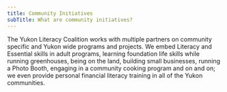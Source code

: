 ```yaml
---
title: Community Initiatives
subTitle: What are community initiatives?
---
```

The Yukon Literacy Coalition works with multiple partners on community specific and Yukon wide programs and projects.  We embed Literacy and Essential skills in adult programs, learning foundation life skills while running greenhouses, being on the land, building small businesses, running a Photo Booth, engaging in a community cooking program and on and on; we even provide personal financial literacy training in all of the Yukon communities.